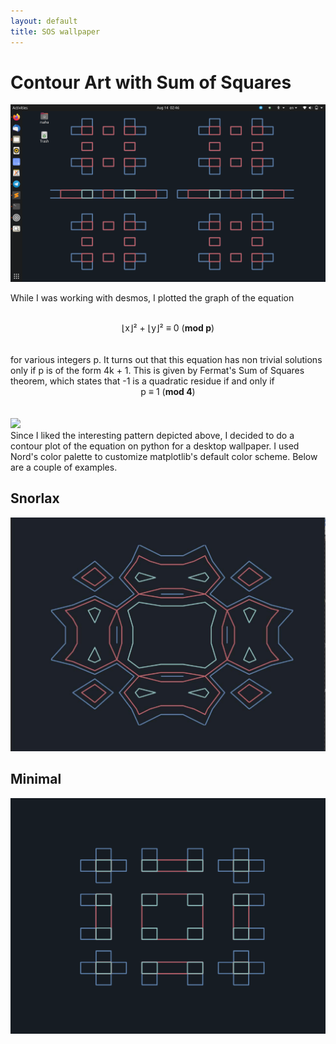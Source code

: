 ```yaml
---
layout: default
title: SOS wallpaper
---
```


# Contour Art with Sum of Squares  

<img src = "images/wallpaper_art_1.png?raw=true"/>

While I was working with desmos, I plotted the graph of the equation 
<br/><br/>
<div align = "center"> 
  ⌊x⌋²  +  ⌊y⌋² ≡ 0  (<b>mod p</b>)
</div> 
<br/><br/>
for various integers p. It turns out that this equation has non trivial solutions only if p is of the form 4k + 1. This is given by Fermat's Sum of Squares theorem, which states that -1 is a quadratic residue if and only if 
<div align = "center"> 
  p ≡ 1  (<b>mod 4</b>)
</div> 
<br/><br/>
<img src = "images/wallpaper_art_desmos.gif?raw=true"/>
<br/>
Since I liked the interesting pattern depicted above, I decided to do a contour plot of the equation on python for a desktop wallpaper. I used Nord's color palette to customize matplotlib's default color scheme. Below are a couple of examples. 

## Snorlax 
<img src = "images/snorlax.jpg?raw=true"/>

## Minimal 
<img src = "images/fermat_prime.png?raw=true"/>
